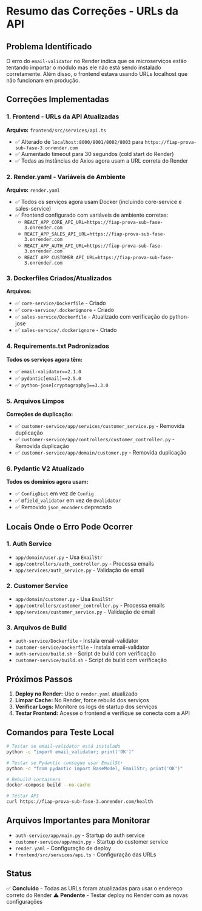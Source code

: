 # Resumo das Correções - URLs da API

## Problema Identificado
O erro do `email-validator` no Render indica que os microserviços estão tentando importar o módulo mas ele não está sendo instalado corretamente. Além disso, o frontend estava usando URLs localhost que não funcionam em produção.

## Correções Implementadas

### 1. Frontend - URLs da API Atualizadas
**Arquivo:** `frontend/src/services/api.ts`
- ✅ Alterado de `localhost:8000/8001/8002/8003` para `https://fiap-prova-sub-fase-3.onrender.com`
- ✅ Aumentado timeout para 30 segundos (cold start do Render)
- ✅ Todas as instâncias do Axios agora usam a URL correta do Render

### 2. Render.yaml - Variáveis de Ambiente
**Arquivo:** `render.yaml`
- ✅ Todos os serviços agora usam Docker (incluindo core-service e sales-service)
- ✅ Frontend configurado com variáveis de ambiente corretas:
  - `REACT_APP_CORE_API_URL=https://fiap-prova-sub-fase-3.onrender.com`
  - `REACT_APP_SALES_API_URL=https://fiap-prova-sub-fase-3.onrender.com`
  - `REACT_APP_AUTH_API_URL=https://fiap-prova-sub-fase-3.onrender.com`
  - `REACT_APP_CUSTOMER_API_URL=https://fiap-prova-sub-fase-3.onrender.com`

### 3. Dockerfiles Criados/Atualizados
**Arquivos:**
- ✅ `core-service/Dockerfile` - Criado
- ✅ `core-service/.dockerignore` - Criado
- ✅ `sales-service/Dockerfile` - Atualizado com verificação do python-jose
- ✅ `sales-service/.dockerignore` - Criado

### 4. Requirements.txt Padronizados
**Todos os serviços agora têm:**
- ✅ `email-validator==2.1.0`
- ✅ `pydantic[email]==2.5.0`
- ✅ `python-jose[cryptography]==3.3.0`

### 5. Arquivos Limpos
**Correções de duplicação:**
- ✅ `customer-service/app/services/customer_service.py` - Removida duplicação
- ✅ `customer-service/app/controllers/customer_controller.py` - Removida duplicação
- ✅ `customer-service/app/domain/customer.py` - Removida duplicação

### 6. Pydantic V2 Atualizado
**Todos os domínios agora usam:**
- ✅ `ConfigDict` em vez de `Config`
- ✅ `@field_validator` em vez de `@validator`
- ✅ Removido `json_encoders` deprecado

## Locais Onde o Erro Pode Ocorrer

### 1. Auth Service
- `app/domain/user.py` - Usa `EmailStr`
- `app/controllers/auth_controller.py` - Processa emails
- `app/services/auth_service.py` - Validação de email

### 2. Customer Service  
- `app/domain/customer.py` - Usa `EmailStr`
- `app/controllers/customer_controller.py` - Processa emails
- `app/services/customer_service.py` - Validação de email

### 3. Arquivos de Build
- `auth-service/Dockerfile` - Instala email-validator
- `customer-service/Dockerfile` - Instala email-validator
- `auth-service/build.sh` - Script de build com verificação
- `customer-service/build.sh` - Script de build com verificação

## Próximos Passos

1. **Deploy no Render:** Use o `render.yaml` atualizado
2. **Limpar Cache:** No Render, force rebuild dos serviços
3. **Verificar Logs:** Monitore os logs de startup dos serviços
4. **Testar Frontend:** Acesse o frontend e verifique se conecta com a API

## Comandos para Teste Local

```bash
# Testar se email-validator está instalado
python -c "import email_validator; print('OK')"

# Testar se Pydantic consegue usar EmailStr
python -c "from pydantic import BaseModel, EmailStr; print('OK')"

# Rebuild containers
docker-compose build --no-cache

# Testar API
curl https://fiap-prova-sub-fase-3.onrender.com/health
```

## Arquivos Importantes para Monitorar

- `auth-service/app/main.py` - Startup do auth service
- `customer-service/app/main.py` - Startup do customer service
- `render.yaml` - Configuração de deploy
- `frontend/src/services/api.ts` - Configuração das URLs

## Status
✅ **Concluído** - Todas as URLs foram atualizadas para usar o endereço correto do Render
⚠️ **Pendente** - Testar deploy no Render com as novas configurações 